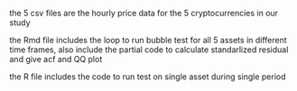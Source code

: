 the 5 csv files are the hourly price data for the 5 cryptocurrencies in our study

the Rmd file includes the loop to run bubble test for all 5 assets in different time frames, also include the partial code to calculate standarlized residual and give acf and QQ plot

the R file includes the code to run test on single asset during single period
